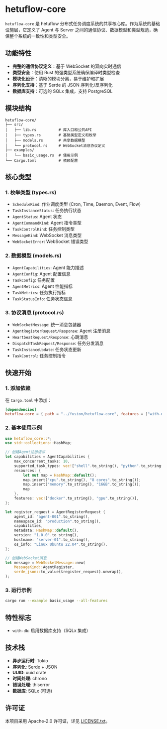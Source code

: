 # hetuflow-core

`hetuflow-core` 是 hetuflow 分布式任务调度系统的共享核心库。作为系统的基础设施层，它定义了 Agent 与 Server 之间的通信协议、数据模型和类型规范，确保整个系统的一致性和类型安全。

## 功能特性

- **完整的通信协议定义**：基于 WebSocket 的双向实时通信
- **类型安全**：使用 Rust 的强类型系统确保编译时类型检查
- **模块化设计**：清晰的模块分离，易于维护和扩展
- **序列化支持**：基于 Serde 的 JSON 序列化/反序列化
- **数据库支持**：可选的 SQLx 集成，支持 PostgreSQL

## 模块结构

```
hetuflow-core/
├── src/
│   ├── lib.rs          # 库入口和公共API
│   ├── types.rs        # 基础类型定义和枚举
│   ├── models.rs       # 共享数据模型
│   └── protocol.rs     # WebSocket消息协议定义
├── examples/
│   └── basic_usage.rs  # 使用示例
└── Cargo.toml          # 依赖配置
```

## 核心类型

### 1. 枚举类型 (types.rs)

- `ScheduleKind`: 作业调度类型 (Cron, Time, Daemon, Event, Flow)
- `TaskInstanceStatus`: 任务执行状态
- `AgentStatus`: Agent 状态
- `AgentCommandKind`: Agent 指令类型
- `TaskControlKind`: 任务控制类型
- `MessageKind`: WebSocket 消息类型
- `WebSocketError`: WebSocket 错误类型

### 2. 数据模型 (models.rs)

- `AgentCapabilities`: Agent 能力描述
- `AgentConfig`: Agent 配置信息
- `TaskConfig`: 任务配置
- `AgentMetrics`: Agent 性能指标
- `TaskMetrics`: 任务执行指标
- `TaskStatusInfo`: 任务状态信息

### 3. 协议消息 (protocol.rs)

- `WebSocketMessage`: 统一消息包装器
- `AgentRegisterRequest/Response`: Agent 注册消息
- `HeartbeatRequest/Response`: 心跳消息
- `DispatchTaskRequest/Response`: 任务分发消息
- `TaskInstanceUpdate`: 任务状态更新
- `TaskControl`: 任务控制指令

## 快速开始

### 1. 添加依赖

在 `Cargo.toml` 中添加：

```toml
[dependencies]
hetuflow-core = { path = "../fusion/hetuflow-core", features = ["with-db"] }
```

### 2. 基本使用示例

```rust
use hetuflow_core::*;
use std::collections::HashMap;

// 创建Agent注册请求
let capabilities = AgentCapabilities {
    max_concurrent_tasks: 10,
    supported_task_types: vec!["shell".to_string(), "python".to_string()],
    resources: {
        let mut map = HashMap::default();
        map.insert("cpu".to_string(), "8 cores".to_string());
        map.insert("memory".to_string(), "16GB".to_string());
        map
    },
    features: vec!["docker".to_string(), "gpu".to_string()],
};

let register_request = AgentRegisterRequest {
    agent_id: "agent-001".to_string(),
    namespace_id: "production".to_string(),
    capabilities,
    metadata: HashMap::default(),
    version: "1.0.0".to_string(),
    hostname: "server-01".to_string(),
    os_info: "Linux Ubuntu 22.04".to_string(),
};

// 创建WebSocket消息
let message = WebSocketMessage::new(
    MessageKind::AgentRegister,
    serde_json::to_value(&register_request).unwrap(),
);
```

### 3. 运行示例

```bash
cargo run --example basic_usage --all-features
```

## 特性标志

- `with-db`: 启用数据库支持（SQLx 集成）

## 技术栈

- **异步运行时**: Tokio
- **序列化**: Serde + JSON
- **UUID**: uuid crate
- **时间处理**: chrono
- **错误处理**: thiserror
- **数据库**: SQLx (可选)

## 许可证

本项目采用 Apache-2.0 许可证，详见 [LICENSE.txt](../../LICENSE.txt)。

